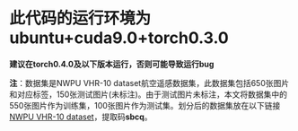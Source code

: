 此代码的运行环境为ubuntu+cuda9.0+torch0.3.0
====

**建议在torch0.4.0及以下版本运行，否则可能导致运行bug**

**注**：数据集是NWPU VHR-10 dataset航空遥感数据集，此数据集包括650张图片和对应标签，150张测试图片(未标注)。由于测试图片未标注，本文将数据集中的550张图片作为训练集，100张图片作为测试集。划分后的数据集放在以下链接[NWPU VHR-10 dataset](https://pan.baidu.com/s/1_VVA7uWcocrzbPiRI7HYvA 
)，提取码**sbcq**。



